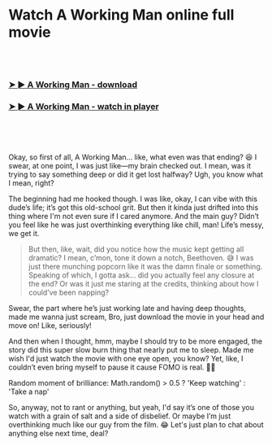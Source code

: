 <h1>Watch A Working Man online full movie</h1>


<br><br>

<h3><a href="https://Chriss-dersmordeli1972.github.io/lsrygnfohg/">➤ ► A Working Man - download</a></h3> 
<h3><a href="https://Chriss-dersmordeli1972.github.io/lsrygnfohg/">➤ ► A Working Man - watch in player</a></h3>


<br><br><br>


Okay, so first of all, A Working Man... like, what even was that ending? 😆 I swear, at one point, I was just like—my brain checked out. I mean, was it trying to say something deep or did it get lost halfway? Ugh, you know what I mean, right?

The beginning had me hooked though. I was like, okay, I can vibe with this dude’s life; it’s got this old-school grit. But then it kinda just drifted into this thing where I'm not even sure if I cared anymore. And the main guy? Didn’t you feel like he was just overthinking everything like chill, man! Life’s messy, we get it.

> But then, like, wait, did you notice how the music kept getting all dramatic? I mean, c’mon, tone it down a notch, Beethoven. 😅 I was just there munching popcorn like it was the damn finale or something. Speaking of which, I gotta ask... did you actually feel any closure at the end? Or was it just me staring at the credits, thinking about how I could’ve been napping?

Swear, the part where he’s just working late and having deep thoughts, made me wanna just scream, Bro, just download the movie in your head and move on! Like, seriously!

And then when I thought, hmm, maybe I should try to be more engaged, the story did this super slow burn thing that nearly put me to sleep. Made me wish I'd just watch the movie with one eye open, you know? Yet, like, I couldn’t even bring myself to pause it cause FOMO is real. 🤦‍♂️

Random moment of brilliance: Math.random() > 0.5 ? 'Keep watching' : 'Take a nap'

So, anyway, not to rant or anything, but yeah, I'd say it’s one of those you watch with a grain of salt and a side of disbelief. Or maybe I’m just overthinking much like our guy from the film. 😂 Let's just plan to chat about anything else next time, deal?

